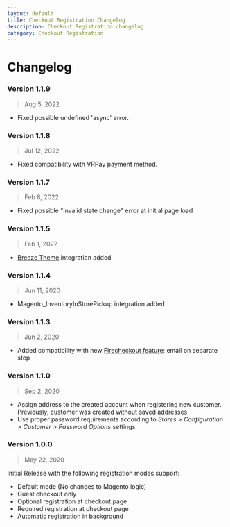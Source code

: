 ```yaml
---
layout: default
title: Checkout Registration Changelog
description: Checkout Registration changelog
category: Checkout Registration
---
```


# Changelog

### Version 1.1.9

> Aug 5, 2022

 -  Fixed possible undefined 'async' error.

### Version 1.1.8

> Jul 12, 2022

 -  Fixed compatibility with VRPay payment method.

### Version 1.1.7

> Feb 8, 2022

 -  Fixed possible "Invalid state change" error at initial page load

### Version 1.1.5

> Feb 1, 2022

 -  [Breeze Theme](https://breezefront.com) integration added

### Version 1.1.4

> Jun 11, 2020

 -  Magento_InventoryInStorePickup integration added

### Version 1.1.3

> Jun 2, 2020

 -  Added compatibility with new [Firecheckout feature](/m2/extensions/firecheckout/):
    email on separate step

### Version 1.1.0

> Sep 2, 2020

 -  Assign address to the created account when registering new customer.
    Previously, customer was created without saved addresses.
 -  Use proper password requirements according to
    _Stores > Configuration > Customer > Password Options_ settings.

### Version 1.0.0

> May 22, 2020

Initial Release with the following registration modes support:

 -  Default mode (No changes to Magento logic)
 -  Guest checkout only
 -  Optional registration at checkout page
 -  Required registration at checkout page
 -  Automatic registration in background
